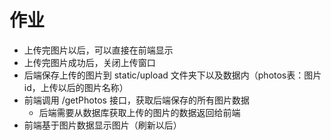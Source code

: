 # 作业



- 上传完图片以后，可以直接在前端显示
- 上传完图片成功后，关闭上传窗口
- 后端保存上传的图片到 static/upload 文件夹下以及数据内（photos表：图片id，上传以后的图片名称）
- 前端调用 /getPhotos 接口，获取后端保存的所有图片数据
  - 后端需要从数据库获取上传的图片的数据返回给前端
- 前端基于图片数据显示图片（刷新以后）

